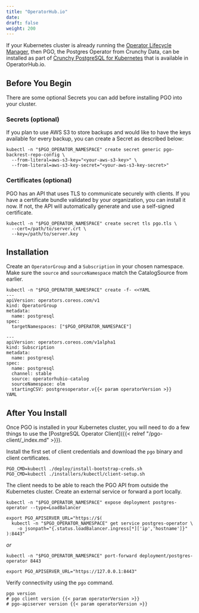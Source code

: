 ```yaml
---
title: "OperatorHub.io"
date:
draft: false
weight: 200
---
```


If your Kubernetes cluster is already running the [Operator Lifecycle Manager][OLM],
then PGO, the Postgres Operator from Crunchy Data, can be installed as part of [Crunchy PostgreSQL for Kubernetes][hub-listing]
that is available in OperatorHub.io.

[hub-listing]: https://operatorhub.io/operator/postgresql
[OLM]: https://olm.operatorframework.io/


## Before You Begin

There are some optional Secrets you can add before installing PGO into your cluster.

### Secrets (optional)

If you plan to use AWS S3 to store backups and would like to have the keys available for every backup, you can create a Secret as described below:

```
kubectl -n "$PGO_OPERATOR_NAMESPACE" create secret generic pgo-backrest-repo-config \
  --from-literal=aws-s3-key="<your-aws-s3-key>" \
  --from-literal=aws-s3-key-secret="<your-aws-s3-key-secret>"
```

### Certificates (optional)

PGO has an API that uses TLS to communicate securely with clients. If you have
a certificate bundle validated by your organization, you can install it now.  If not, the API will
automatically generate and use a self-signed certificate.

```
kubectl -n "$PGO_OPERATOR_NAMESPACE" create secret tls pgo.tls \
  --cert=/path/to/server.crt \
  --key=/path/to/server.key
```

## Installation

Create an `OperatorGroup` and a `Subscription` in your chosen namespace.
Make sure the `source` and `sourceNamespace` match the CatalogSource from earlier.

```
kubectl -n "$PGO_OPERATOR_NAMESPACE" create -f- <<YAML
---
apiVersion: operators.coreos.com/v1
kind: OperatorGroup
metadata:
  name: postgresql
spec:
  targetNamespaces: ["$PGO_OPERATOR_NAMESPACE"]

---
apiVersion: operators.coreos.com/v1alpha1
kind: Subscription
metadata:
  name: postgresql
spec:
  name: postgresql
  channel: stable
  source: operatorhubio-catalog
  sourceNamespace: olm
  startingCSV: postgresoperator.v{{< param operatorVersion >}}
YAML
```


## After You Install

Once PGO is installed in your Kubernetes cluster, you will need to do a few things
to use the [PostgreSQL Operator Client]({{< relref "/pgo-client/_index.md" >}}).

Install the first set of client credentials and download the `pgo` binary and client certificates.

```
PGO_CMD=kubectl ./deploy/install-bootstrap-creds.sh
PGO_CMD=kubectl ./installers/kubectl/client-setup.sh
```

The client needs to be able to reach the PGO API from outside the Kubernetes cluster.
Create an external service or forward a port locally.

```
kubectl -n "$PGO_OPERATOR_NAMESPACE" expose deployment postgres-operator --type=LoadBalancer

export PGO_APISERVER_URL="https://$(
  kubectl -n "$PGO_OPERATOR_NAMESPACE" get service postgres-operator \
    -o jsonpath="{.status.loadBalancer.ingress[*]['ip','hostname']}"
):8443"
```
_or_
```
kubectl -n "$PGO_OPERATOR_NAMESPACE" port-forward deployment/postgres-operator 8443

export PGO_APISERVER_URL="https://127.0.0.1:8443"
```

Verify connectivity using the `pgo` command.

```
pgo version
# pgo client version {{< param operatorVersion >}}
# pgo-apiserver version {{< param operatorVersion >}}
```
